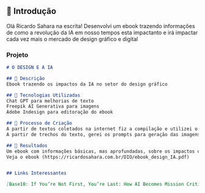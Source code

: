 ## 🚀 Introdução

Olá Ricardo Sahara na escrita! Desenvolvi um ebook trazendo informações de como a revolução da IA em nosso tempos esta impactanto e irá impactar cada vez mais o mercado de design gráfico e digital

### Projeto
```markdown
# O DESIGN E A IA

## 📒 Descrição
Ebook trazendo os impactos da IA no setor do design gráfico

## 🤖 Tecnologias Utilizadas
Chat GPT para melhorias de texto
Freepik AI Generativa para imagens
Adobe Indesign para editoração do ebook

## 🧐 Processo de Criação
A partir de textos coletados na internet fiz a compilação e utilizei o Chat GPT para criação original e melhoriasno texto.
A partir de trechos do texto, gerei os prompts para geração das imagens no Freepik

## 🚀 Resultados
Um ebook com informações básicas, mas aprofundadas, sobre os impactos da IA no design gráfico.
Veja o ebook (https://ricardosahara.com.br/DIO/ebook_design_IA.pdf)


## Links Interessantes

[Base10: If You’re Not First, You’re Last: How AI Becomes Mission Critical](https://base10.vc/post/generative-ai-mission-critical/)
